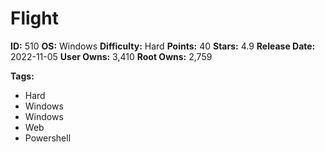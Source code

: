 # Flight

**ID:** 510
**OS:** Windows
**Difficulty:** Hard
**Points:** 40
**Stars:** 4.9
**Release Date:** 2022-11-05
**User Owns:** 3,410
**Root Owns:** 2,759

**Tags:**
- Hard
- Windows
- Windows
- Web
- Powershell

